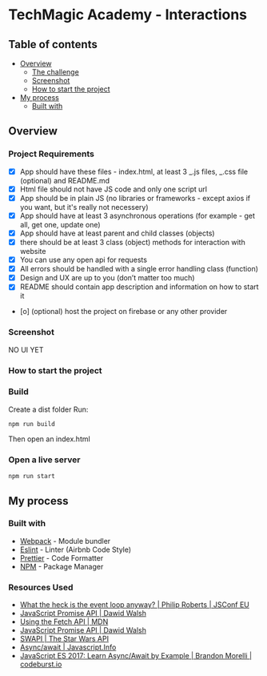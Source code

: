 # TechMagic Academy - Interactions

## Table of contents

- [Overview](#overview)
  - [The challenge](#project-requirements)
  - [Screenshot](#screenshot)
  - [How to start the project](#how-to-start-the-project)
- [My process](#my-process)
  - [Built with](#built-with)

## Overview

### Project Requirements

- [x] App should have these files - index.html, at least 3 _.js files, _.css file (optional) and README.md
- [x] Html file should not have JS code and only one script url
- [x] App should be in plain JS (no libraries or frameworks - except axios if you want, but it's really not necessery)
- [x] App should have at least 3 asynchronous operations (for example - get all, get one, update one)
- [x] App should have at least parent and child classes (objects)
- [x] there should be at least 3 class (object) methods for interaction with website
- [x] You can use any open api for requests
- [x] All errors should be handled with a single error handling class (function)
- [x] Design and UX are up to you (don’t matter too much)
- [x] README should contain app description and information on how to start it
- [o] (optional) host the project on firebase or any other provider

### Screenshot

NO UI YET

### How to start the project

### Build

Create a dist folder
Run:

```
npm run build
```

Then open an index.html

### Open a live server

```
npm run start
```

## My process

### Built with

- [Webpack](https://webpack.js.org/) - Module bundler
- [Eslint](https://eslint.org/) - Linter (Airbnb Code Style)
- [Prettier](https://prettier.io/) - Code Formatter
- [NPM](https://www.npmjs.com/) - Package Manager

### Resources Used

- [What the heck is the event loop anyway? | Philip Roberts | JSConf EU](https://www.youtube.com/watch?v=8aGhZQkoFbQ)
- [JavaScript Promise API | Dawid Walsh](https://davidwalsh.name/promises)
- [Using the Fetch API | MDN](https://developer.mozilla.org/en-US/docs/Web/API/Fetch_API/Using_Fetch)
- [JavaScript Promise API | Dawid Walsh](https://davidwalsh.name/promises)
- [SWAPI | The Star Wars API](https://swapi.py4e.com/)
- [Async/await | Javascript.Info](https://javascript.info/async-await)
- [JavaScript ES 2017: Learn Async/Await by Example | Brandon Morelli | codeburst.io](https://codeburst.io/javascript-es-2017-learn-async-await-by-example-48acc58bad65)
